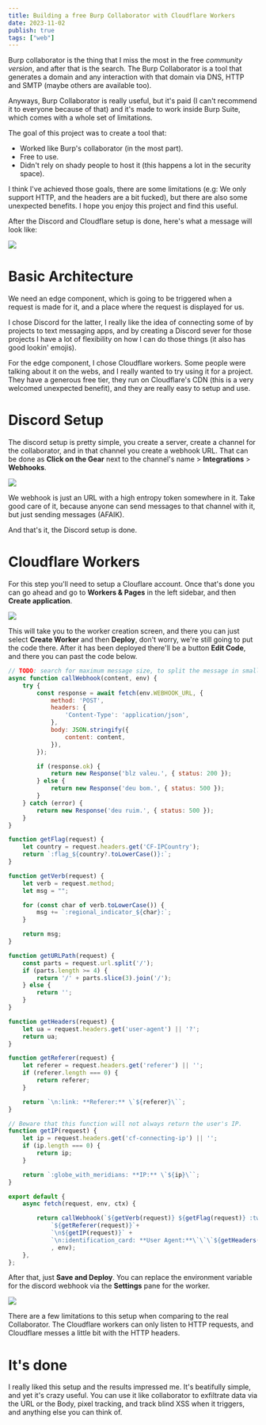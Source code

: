 ```yaml
---
title: Building a free Burp Collaborator with Cloudflare Workers
date: 2023-11-02
publish: true
tags: ["web"]
---
```

Burp collaborator is the thing that I miss the most in the free _community
	version_, and after that is the search. The Burp Collaborator is a tool that generates a domain and any interaction with that domain via DNS, HTTP and SMTP (maybe others are available too).

Anyways, Burp Collaborator is really useful, but it's paid (I can't recommend it to everyone because of that) and it's made to work inside Burp Suite, which comes with a whole set of limitations.

The goal of this project was to create a tool that:
- Worked like Burp's collaborator (in the most part).
- Free to use.
- Didn't rely on shady people to host it (this happens a lot in the security space).

I think I've achieved those goals, there are some limitations (e.g: We only support HTTP, and the headers are a bit fucked), but there are also some unexpected benefits. I hope you enjoy this project and find this useful.

After the Discord and Cloudflare setup is done, here's what a message will look like:

![](https://github.com/gbrls/gbrls.github.io/blob/toadhacker/static/discord-bot.png?raw=true)
# Basic Architecture

We need an edge component, which is going to be triggered when a request is made for it, and a place where the request is displayed for us. 

I chose Discord for the latter, I really like the idea of connecting some of by projects to text messaging apps, and by creating a Discord sever for those projects I have a lot of flexibility on how I can do those things (it also has good lookin' emojis).

For the edge component, I chose Cloudflare workers. Some people were talking about it on the webs, and I really wanted to try using it for a project. They have a generous free tier, they run on Cloudflare's CDN (this is a very welcomed unexpected benefit), and they are really easy to setup and use.

# Discord Setup

The discord setup is pretty simple, you create a server, create a channel for the collaborator, and in that channel you create a webhook URL. That can be done as **Click on the Gear** next to the channel's name > **Integrations** > **Webhooks**. 

![](https://github.com/gbrls/gbrls.github.io/blob/toadhacker/static/discord-gear.png?raw=true)

We webhook is just an URL with a high entropy token somewhere in it. Take good care of it, because anyone can send messages to that channel with it, but just sending messages (AFAIK).

And that's it, the Discord setup is done.

# Cloudflare Workers

For this step you'll need to setup a Clouflare account. Once that's done you can go ahead and go to **Workers & Pages** in the left sidebar, and then **Create application**.

![](https://github.com/gbrls/gbrls.github.io/blob/toadhacker/static/cf-dash.png?raw=true)

This will take you to the worker creation screen, and there you can just select **Create Worker** and then **Deploy**, don't worry, we're still going to put the code there.
After it has been deployed there'll be a button **Edit Code**, and there you can past the code below.


```js
// TODO: search for maximum message size, to split the message in smaller ones.
async function callWebhook(content, env) {
    try {
        const response = await fetch(env.WEBHOOK_URL, {
            method: 'POST',
            headers: {
                'Content-Type': 'application/json',
            },
            body: JSON.stringify({
                content: content,
            }),
        });

        if (response.ok) {
            return new Response('blz valeu.', { status: 200 });
        } else {
            return new Response('deu bom.', { status: 500 });
        }
    } catch (error) {
        return new Response('deu ruim.', { status: 500 });
    }
}

function getFlag(request) {
    let country = request.headers.get('CF-IPCountry');
    return `:flag_${country?.toLowerCase()}:`;
}

function getVerb(request) {
    let verb = request.method;
    let msg = "";

    for (const char of verb.toLowerCase()) {
        msg += `:regional_indicator_${char}:`;
    }

    return msg;
}

function getURLPath(request) {
    const parts = request.url.split('/');
    if (parts.length >= 4) {
        return '/' + parts.slice(3).join('/');
    } else {
        return '';
    }
}

function getHeaders(request) {
    let ua = request.headers.get('user-agent') || '?';
    return ua;
}

function getReferer(request) {
    let referer = request.headers.get('referer') || '';
    if (referer.length === 0) {
        return referer;
    }

    return `\n:link: **Referer:** \`${referer}\``;
}

// Beware that this function will not always return the user's IP.
function getIP(request) {
    let ip = request.headers.get('cf-connecting-ip') || '';
    if (ip.length === 0) {
        return ip;
    }

    return `:globe_with_meridians: **IP:** \`${ip}\``;
}

export default {
    async fetch(request, env, ctx) {

        return callWebhook(`${getVerb(request)} ${getFlag(request)} :twisted_rightwards_arrows: \`${getURLPath(request)}\`` +
            `${getReferer(request)}`+
            `\n${getIP(request)}` +
            `\n:identification_card: **User Agent:**\`\`\`${getHeaders(request)}\`\`\``
            , env);
    },
}; 

```


After that, just **Save and Deploy**. You can replace the environment variable for the discord webhook via the **Settings** pane for the worker.


![](https://github.com/gbrls/gbrls.github.io/blob/toadhacker/static/cf-vars.png?raw=true)

There are a few limitations to this setup when comparing to the real Collaborator. The Cloudflare workers can only listen to HTTP requests, and Cloudflare messes a little bit with the HTTP headers.
# It's done

I really liked this setup and the results impressed me. It's beatifully simple, and yet it's crazy useful. You can use it like collaborator to exfiltrate data via the URL or the Body, pixel tracking, and track blind XSS when it triggers, and anything else you can think of.
